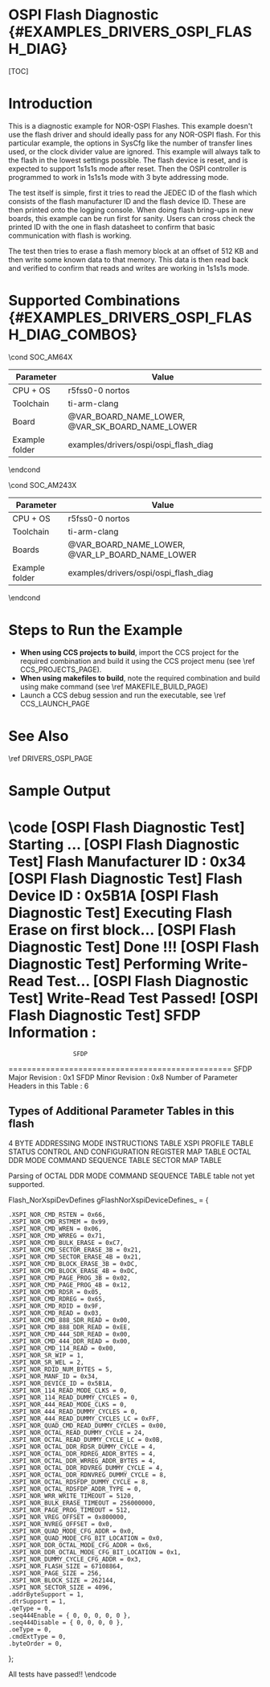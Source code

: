# OSPI Flash Diagnostic {#EXAMPLES_DRIVERS_OSPI_FLASH_DIAG}

[TOC]

# Introduction

This is a diagnostic example for NOR-OSPI Flashes. This example doesn't use the flash driver and should ideally pass for any NOR-OSPI flash. For this particular example, the options in SysCfg
like the number of transfer lines used, or the clock divider value are ignored. This example will always talk to the flash in the lowest settings possible. The flash device is reset, and is
expected to support 1s1s1s mode after reset. Then the OSPI controller is programmed to work in 1s1s1s mode with 3 byte addressing mode.

The test itself is simple, first it tries to read the JEDEC ID of the flash which consists of the flash manufacturer ID and the flash device ID. These are then printed onto the logging console. When
doing flash bring-ups in new boards, this example can be run first for sanity. Users can cross check the printed ID with the one in flash datasheet to confirm that basic communication with flash is working.

The test then tries to erase a flash memory block at an offset of 512 KB and then write some known data to that memory. This data is then read back and verified to confirm that reads and writes are working
in 1s1s1s mode.

# Supported Combinations {#EXAMPLES_DRIVERS_OSPI_FLASH_DIAG_COMBOS}

\cond SOC_AM64X

 Parameter      | Value
 ---------------|-----------
 CPU + OS       | r5fss0-0 nortos
 Toolchain      | ti-arm-clang
 Board          | @VAR_BOARD_NAME_LOWER, @VAR_SK_BOARD_NAME_LOWER
 Example folder | examples/drivers/ospi/ospi_flash_diag

\endcond

\cond SOC_AM243X

 Parameter      | Value
 ---------------|-----------
 CPU + OS       | r5fss0-0 nortos
 Toolchain      | ti-arm-clang
 Boards         | @VAR_BOARD_NAME_LOWER, @VAR_LP_BOARD_NAME_LOWER
 Example folder | examples/drivers/ospi/ospi_flash_diag

\endcond

# Steps to Run the Example

- **When using CCS projects to build**, import the CCS project for the required combination
  and build it using the CCS project menu (see \ref CCS_PROJECTS_PAGE).
- **When using makefiles to build**, note the required combination and build using
  make command (see \ref MAKEFILE_BUILD_PAGE)
- Launch a CCS debug session and run the executable, see \ref CCS_LAUNCH_PAGE

# See Also

\ref DRIVERS_OSPI_PAGE

# Sample Output

\code
[OSPI Flash Diagnostic Test] Starting ...
[OSPI Flash Diagnostic Test] Flash Manufacturer ID : 0x34
[OSPI Flash Diagnostic Test] Flash Device ID       : 0x5B1A
[OSPI Flash Diagnostic Test] Executing Flash Erase on first block...
[OSPI Flash Diagnostic Test] Done !!!
[OSPI Flash Diagnostic Test] Performing Write-Read Test...
[OSPI Flash Diagnostic Test] Write-Read Test Passed!
[OSPI Flash Diagnostic Test] SFDP Information :
================================================
                      SFDP
================================================
SFDP Major Revision                       : 0x1
SFDP Minor Revision                       : 0x8
Number of Parameter Headers in this Table : 6

Types of Additional Parameter Tables in this flash
---------------------------------------------------
4 BYTE ADDRESSING MODE INSTRUCTIONS TABLE
XSPI PROFILE TABLE
STATUS CONTROL AND CONFIGURATION REGISTER MAP TABLE
OCTAL DDR MODE COMMAND SEQUENCE TABLE
SECTOR MAP TABLE

Parsing of OCTAL DDR MODE COMMAND SEQUENCE TABLE table not yet supported.

Flash_NorXspiDevDefines gFlashNorXspiDeviceDefines_<part-number> = {

    .XSPI_NOR_CMD_RSTEN = 0x66,
    .XSPI_NOR_CMD_RSTMEM = 0x99,
    .XSPI_NOR_CMD_WREN = 0x06,
    .XSPI_NOR_CMD_WRREG = 0x71,
    .XSPI_NOR_CMD_BULK_ERASE = 0xC7,
    .XSPI_NOR_CMD_SECTOR_ERASE_3B = 0x21,
    .XSPI_NOR_CMD_SECTOR_ERASE_4B = 0x21,
    .XSPI_NOR_CMD_BLOCK_ERASE_3B = 0xDC,
    .XSPI_NOR_CMD_BLOCK_ERASE_4B = 0xDC,
    .XSPI_NOR_CMD_PAGE_PROG_3B = 0x02,
    .XSPI_NOR_CMD_PAGE_PROG_4B = 0x12,
    .XSPI_NOR_CMD_RDSR = 0x05,
    .XSPI_NOR_CMD_RDREG = 0x65,
    .XSPI_NOR_CMD_RDID = 0x9F,
    .XSPI_NOR_CMD_READ = 0x03,
    .XSPI_NOR_CMD_888_SDR_READ = 0x00,
    .XSPI_NOR_CMD_888_DDR_READ = 0xEE,
    .XSPI_NOR_CMD_444_SDR_READ = 0x00,
    .XSPI_NOR_CMD_444_DDR_READ = 0x00,
    .XSPI_NOR_CMD_114_READ = 0x00,
    .XSPI_NOR_SR_WIP = 1,
    .XSPI_NOR_SR_WEL = 2,
    .XSPI_NOR_RDID_NUM_BYTES = 5,
    .XSPI_NOR_MANF_ID = 0x34,
    .XSPI_NOR_DEVICE_ID = 0x5B1A,
    .XSPI_NOR_114_READ_MODE_CLKS = 0,
    .XSPI_NOR_114_READ_DUMMY_CYCLES = 0,
    .XSPI_NOR_444_READ_MODE_CLKS = 0,
    .XSPI_NOR_444_READ_DUMMY_CYCLES = 0,
    .XSPI_NOR_444_READ_DUMMY_CYCLES_LC = 0xFF,
    .XSPI_NOR_QUAD_CMD_READ_DUMMY_CYCLES = 0x00,
    .XSPI_NOR_OCTAL_READ_DUMMY_CYCLE = 24,
    .XSPI_NOR_OCTAL_READ_DUMMY_CYCLE_LC = 0x0B,
    .XSPI_NOR_OCTAL_DDR_RDSR_DUMMY_CYCLE = 4,
    .XSPI_NOR_OCTAL_DDR_RDREG_ADDR_BYTES = 4,
    .XSPI_NOR_OCTAL_DDR_WRREG_ADDR_BYTES = 4,
    .XSPI_NOR_OCTAL_DDR_RDVREG_DUMMY_CYCLE = 4,
    .XSPI_NOR_OCTAL_DDR_RDNVREG_DUMMY_CYCLE = 8,
    .XSPI_NOR_OCTAL_RDSFDP_DUMMY_CYCLE = 8,
    .XSPI_NOR_OCTAL_RDSFDP_ADDR_TYPE = 0,
    .XSPI_NOR_WRR_WRITE_TIMEOUT = 5120,
    .XSPI_NOR_BULK_ERASE_TIMEOUT = 256000000,
    .XSPI_NOR_PAGE_PROG_TIMEOUT = 512,
    .XSPI_NOR_VREG_OFFSET = 0x800000,
    .XSPI_NOR_NVREG_OFFSET = 0x0,
    .XSPI_NOR_QUAD_MODE_CFG_ADDR = 0x0,
    .XSPI_NOR_QUAD_MODE_CFG_BIT_LOCATION = 0x0,
    .XSPI_NOR_DDR_OCTAL_MODE_CFG_ADDR = 0x6,
    .XSPI_NOR_DDR_OCTAL_MODE_CFG_BIT_LOCATION = 0x1,
    .XSPI_NOR_DUMMY_CYCLE_CFG_ADDR = 0x3,
    .XSPI_NOR_FLASH_SIZE = 67108864,
    .XSPI_NOR_PAGE_SIZE = 256,
    .XSPI_NOR_BLOCK_SIZE = 262144,
    .XSPI_NOR_SECTOR_SIZE = 4096,
    .addrByteSupport = 1,
    .dtrSupport = 1,
    .qeType = 0,
    .seq444Enable = { 0, 0, 0, 0, 0 },
    .seq444Disable = { 0, 0, 0, 0 },
    .oeType = 0,
    .cmdExtType = 0,
    .byteOrder = 0,
};

All tests have passed!!
\endcode